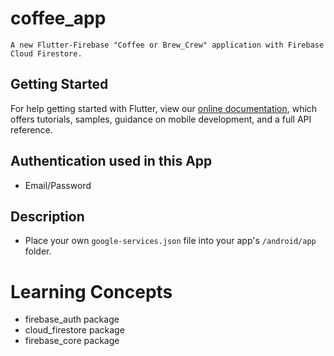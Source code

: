 # coffee_app

```
A new Flutter-Firebase "Coffee or Brew_Crew" application with Firebase Cloud Firestore.
```

## Getting Started

For help getting started with Flutter, view our
[online documentation](https://flutter.dev/docs), which offers tutorials,
samples, guidance on mobile development, and a full API reference.

## Authentication used in this App

- Email/Password

## Description

- Place your own ```google-services.json``` file into your app's ```/android/app``` folder.

# Learning Concepts

- firebase_auth package
- cloud_firestore package
- firebase_core package